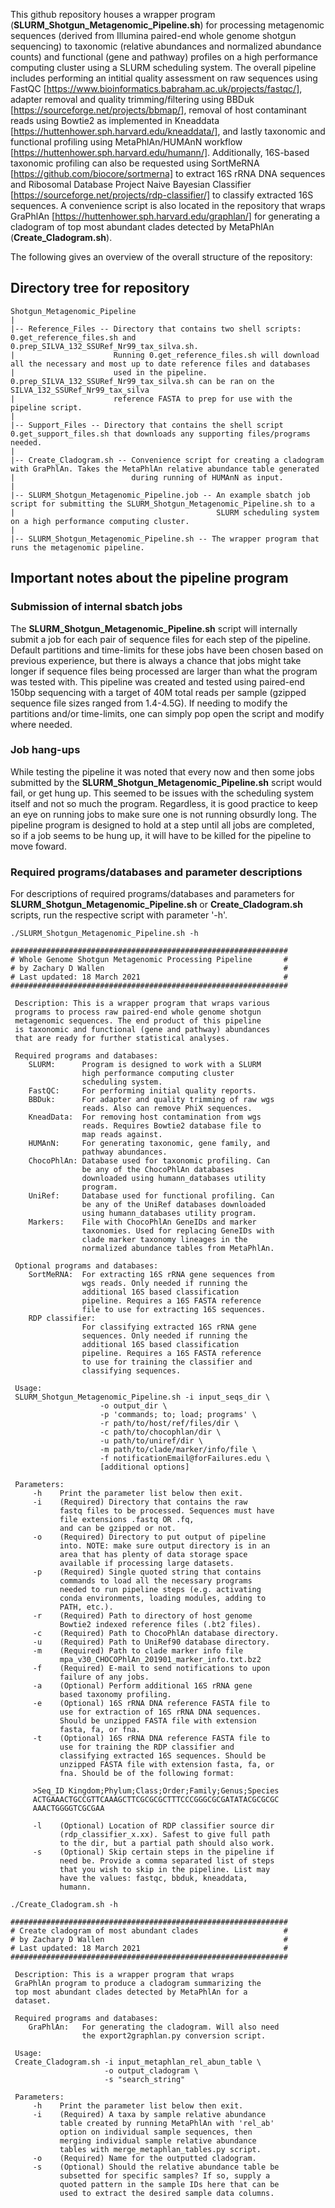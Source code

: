 This github repository houses a wrapper program (**SLURM_Shotgun_Metagenomic_Pipeline.sh**) for processing metagenomic sequences (derived from Illumina paired-end whole genome shotgun sequencing) to taxonomic (relative abundances and normalized abundance counts) and functional (gene and pathway) profiles on a high performance computing cluster using a SLURM scheduling system. The overall pipeline includes performing an intitial quality assessment on raw sequences using FastQC [https://www.bioinformatics.babraham.ac.uk/projects/fastqc/], adapter removal and quality trimming/filtering using BBDuk [https://sourceforge.net/projects/bbmap/], removal of host contaminant reads using Bowtie2 as implemented in Kneaddata [https://huttenhower.sph.harvard.edu/kneaddata/], and lastly taxonomic and functional profiling using MetaPhlAn/HUMAnN workflow [https://huttenhower.sph.harvard.edu/humann/]. Additionally, 16S-based taxonomic profiling can also be requested using SortMeRNA [https://github.com/biocore/sortmerna] to extract 16S rRNA DNA sequences and Ribosomal Database Project Naive Bayesian Classifier [https://sourceforge.net/projects/rdp-classifier/] to classify extracted 16S sequences. A convenience script is also located in the repository that wraps GraPhlAn [https://huttenhower.sph.harvard.edu/graphlan/] for generating a cladogram of top most abundant clades detected by MetaPhlAn (**Create_Cladogram.sh**).

The following gives an overview of the overall structure of the repository:

## Directory tree for repository
```
Shotgun_Metagenomic_Pipeline
|
|-- Reference_Files -- Directory that contains two shell scripts: 0.get_reference_files.sh and 0.prep_SILVA_132_SSURef_Nr99_tax_silva.sh.
|                      Running 0.get_reference_files.sh will download all the necessary and most up to date reference files and databases
|                      used in the pipeline. 0.prep_SILVA_132_SSURef_Nr99_tax_silva.sh can be ran on the SILVA_132_SSURef_Nr99_tax_silva
|                      reference FASTA to prep for use with the pipeline script.
|
|-- Support_Files -- Directory that contains the shell script 0.get_support_files.sh that downloads any supporting files/programs needed.
|
|-- Create_Cladogram.sh -- Convenience script for creating a cladogram with GraPhlAn. Takes the MetaPhlAn relative abundance table generated
|                          during running of HUMAnN as input.
|
|-- SLURM_Shotgun_Metagenomic_Pipeline.job -- An example sbatch job script for submitting the SLURM_Shotgun_Metagenomic_Pipeline.sh to a
|                                             SLURM scheduling system on a high performance computing cluster.
|
|-- SLURM_Shotgun_Metagenomic_Pipeline.sh -- The wrapper program that runs the metagenomic pipeline.

```
## Important notes about the pipeline program

### Submission of internal sbatch jobs
The **SLURM_Shotgun_Metagenomic_Pipeline.sh** script will internally submit a job for each pair of sequence files for each step of the pipeline. Default partitions and time-limits for these jobs have been chosen based on previous experience, but there is always a chance that jobs might take longer if sequence files being processed are larger than what the program was tested with. This pipeline was created and tested using paired-end 150bp sequencing with a target of 40M total reads per sample (gzipped sequence file sizes ranged from 1.4-4.5G). If needing to modify the partitions and/or time-limits, one can simply pop open the script and modify where needed.

### Job hang-ups
While testing the pipeline it was noted that every now and then some jobs submitted by the **SLURM_Shotgun_Metagenomic_Pipeline.sh** script would fail, or get hung up. This seemed to be issues with the scheduling system itself and not so much the program. Regardless, it is good practice to keep an eye on running jobs to make sure one is not running obsurdly long. The pipeline program is designed to hold at a step until all jobs are completed, so if a job seems to be hung up, it will have to be killed for the pipeline to move foward.

### Required programs/databases and parameter descriptions
For descriptions of required programs/databases and parameters for **SLURM_Shotgun_Metagenomic_Pipeline.sh** or **Create_Cladogram.sh** scripts, run the respective script with parameter '-h'.

```
./SLURM_Shotgun_Metagenomic_Pipeline.sh -h

##############################################################
# Whole Genome Shotgun Metagenomic Processing Pipeline       #
# by Zachary D Wallen                                        #
# Last updated: 18 March 2021                                #
##############################################################
 
 Description: This is a wrapper program that wraps various  
 programs to process raw paired-end whole genome shotgun    
 metagenomic sequences. The end product of this pipeline    
 is taxonomic and functional (gene and pathway) abundances  
 that are ready for further statistical analyses.           
                                                            
 Required programs and databases:                           
    SLURM:      Program is designed to work with a SLURM    
                high performance computing cluster          
                scheduling system.                          
    FastQC:     For performing initial quality reports.     
    BBDuk:      For adapter and quality trimming of raw wgs 
                reads. Also can remove PhiX sequences.      
    KneadData:  For removing host contamination from wgs    
                reads. Requires Bowtie2 database file to    
                map reads against.                          
    HUMAnN:     For generating taxonomic, gene family, and  
                pathway abundances.                         
    ChocoPhlAn: Database used for taxonomic profiling. Can  
                be any of the ChocoPhlAn databases          
                downloaded using humann_databases utility   
                program.                                    
    UniRef:     Database used for functional profiling. Can 
                be any of the UniRef databases downloaded   
                using humann_databases utility program.     
    Markers:    File with ChocoPhlAn GeneIDs and marker     
                taxonomies. Used for replacing GeneIDs with 
                clade marker taxonomy lineages in the       
                normalized abundance tables from MetaPhlAn. 
                                                            
 Optional programs and databases:                           
    SortMeRNA:  For extracting 16S rRNA gene sequences from 
                wgs reads. Only needed if running the       
                additional 16S based classification         
                pipeline. Requires a 16S FASTA reference    
                file to use for extracting 16S sequences.   
    RDP classifier:                                         
                For classifying extracted 16S rRNA gene     
                sequences. Only needed if running the       
                additional 16S based classification         
                pipeline. Requires a 16S FASTA reference    
                to use for training the classifier and      
                classifying sequences.                      
                                                            
 Usage:                                                     
 SLURM_Shotgun_Metagenomic_Pipeline.sh -i input_seqs_dir \  
                    -o output_dir \                         
                    -p 'commands; to; load; programs' \     
                    -r path/to/host/ref/files/dir \         
                    -c path/to/chocophlan/dir \             
                    -u path/to/uniref/dir \                 
                    -m path/to/clade/marker/info/file \     
                    -f notificationEmail@forFailures.edu \  
                    [additional options]                    
                                                            
 Parameters:                                                
     -h    Print the parameter list below then exit.        
     -i    (Required) Directory that contains the raw       
           fastq files to be processed. Sequences must have 
           file extensions .fastq OR .fq,                   
           and can be gzipped or not.                       
     -o    (Required) Directory to put output of pipeline   
           into. NOTE: make sure output directory is in an  
           area that has plenty of data storage space       
           available if processing large datasets.          
     -p    (Required) Single quoted string that contains    
           commands to load all the necessary programs      
           needed to run pipeline steps (e.g. activating    
           conda environments, loading modules, adding to   
           PATH, etc.).                                     
     -r    (Required) Path to directory of host genome      
           Bowtie2 indexed reference files (.bt2 files).    
     -c    (Required) Path to ChocoPhlAn database directory.
     -u    (Required) Path to UniRef90 database directory.  
     -m    (Required) Path to clade marker info file        
           mpa_v30_CHOCOPhlAn_201901_marker_info.txt.bz2    
     -f    (Required) E-mail to send notifications to upon  
           failure of any jobs.                             
     -a    (Optional) Perform additional 16S rRNA gene      
           based taxonomy profiling.                        
     -e    (Optional) 16S rRNA DNA reference FASTA file to  
           use for extraction of 16S rRNA DNA sequences.    
           Should be unzipped FASTA file with extension     
           fasta, fa, or fna.                               
     -t    (Optional) 16S rRNA DNA reference FASTA file to  
           use for training the RDP classifier and          
           classifying extracted 16S sequences. Should be   
           unzipped FASTA file with extension fasta, fa, or 
           fna. Should be of the following format:          
                                                            
     >Seq_ID Kingdom;Phylum;Class;Order;Family;Genus;Species
     ACTGAAACTGCCGTTCAAAGCTTCGCGCGCTTTCCCGGGCGCGATATACGCGCGC
     AAACTGGGGTCGCGAA                                       
                                                            
     -l    (Optional) Location of RDP classifier source dir 
           (rdp_classifier_x.xx). Safest to give full path  
           to the dir, but a partial path should also work. 
     -s    (Optional) Skip certain steps in the pipeline if 
           need be. Provide a comma separated list of steps 
           that you wish to skip in the pipeline. List may  
           have the values: fastqc, bbduk, kneaddata,       
           humann.
```
```
./Create_Cladogram.sh -h

##############################################################
# Create cladogram of most abundant clades                   #
# by Zachary D Wallen                                        #
# Last updated: 18 March 2021                                #
##############################################################
 
 Description: This is a wrapper program that wraps          
 GraPhlAn program to produce a cladogram summarizing the    
 top most abundant clades detected by MetaPhlAn for a       
 dataset.                                                   
                                                            
 Required programs and databases:                           
    GraPhlAn:   For generating the cladogram. Will also need
                the export2graphlan.py conversion script.   
                                                            
 Usage:                                                     
 Create_Cladogram.sh -i input_metaphlan_rel_abun_table \    
                     -o output_cladogram \                  
                     -s "search_string"                     
                                                            
 Parameters:                                                
     -h    Print the parameter list below then exit.        
     -i    (Required) A taxa by sample relative abundance   
           table created by running MetaPhlAn with 'rel_ab' 
           option on individual sample sequences, then      
           merging individual sample relative abundance     
           tables with merge_metaphlan_tables.py script.    
     -o    (Required) Name for the outputted cladogram.     
     -s    (Optional) Should the relative abundance table be
           subsetted for specific samples? If so, supply a  
           quoted pattern in the sample IDs here that can be
           used to extract the desired sample data columns. 
```
